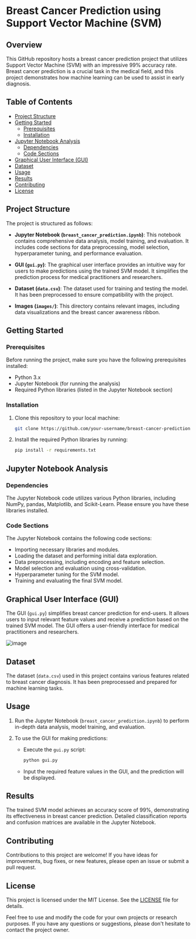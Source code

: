 # Breast Cancer Prediction using Support Vector Machine (SVM)


## Overview

This GitHub repository hosts a breast cancer prediction project that utilizes Support Vector Machine (SVM) with an impressive 99% accuracy rate. Breast cancer prediction is a crucial task in the medical field, and this project demonstrates how machine learning can be used to assist in early diagnosis.

## Table of Contents

- [Project Structure](#project-structure)
- [Getting Started](#getting-started)
  - [Prerequisites](#prerequisites)
  - [Installation](#installation)
- [Jupyter Notebook Analysis](#jupyter-notebook-analysis)
  - [Dependencies](#dependencies)
  - [Code Sections](#code-sections)
- [Graphical User Interface (GUI)](#graphical-user-interface-gui)
- [Dataset](#dataset)
- [Usage](#usage)
- [Results](#results)
- [Contributing](#contributing)
- [License](#license)

## Project Structure

The project is structured as follows:

- **Jupyter Notebook (`breast_cancer_prediction.ipynb`)**: This notebook contains comprehensive data analysis, model training, and evaluation. It includes code sections for data preprocessing, model selection, hyperparameter tuning, and performance evaluation.

- **GUI (`gui.py`)**: The graphical user interface provides an intuitive way for users to make predictions using the trained SVM model. It simplifies the prediction process for medical practitioners and researchers.

- **Dataset (`data.csv`)**: The dataset used for training and testing the model. It has been preprocessed to ensure compatibility with the project.

- **Images (`images/`)**: This directory contains relevant images, including data visualizations and the breast cancer awareness ribbon.

## Getting Started

### Prerequisites

Before running the project, make sure you have the following prerequisites installed:

- Python 3.x
- Jupyter Notebook (for running the analysis)
- Required Python libraries (listed in the Jupyter Notebook section)

### Installation

1. Clone this repository to your local machine:

   ```bash
   git clone https://github.com/your-username/breast-cancer-prediction.git
   ```

2. Install the required Python libraries by running:

   ```bash
   pip install -r requirements.txt
   ```

## Jupyter Notebook Analysis

### Dependencies

The Jupyter Notebook code utilizes various Python libraries, including NumPy, pandas, Matplotlib, and Scikit-Learn. Please ensure you have these libraries installed.

### Code Sections

The Jupyter Notebook contains the following code sections:

- Importing necessary libraries and modules.
- Loading the dataset and performing initial data exploration.
- Data preprocessing, including encoding and feature selection.
- Model selection and evaluation using cross-validation.
- Hyperparameter tuning for the SVM model.
- Training and evaluating the final SVM model.

## Graphical User Interface (GUI)

The GUI (`gui.py`) simplifies breast cancer prediction for end-users. It allows users to input relevant feature values and receive a prediction based on the trained SVM model. The GUI offers a user-friendly interface for medical practitioners and researchers.

![image](https://github.com/Mohammed20037/breast-cancer-prediction-using-machine-learning/assets/113844625/d5ec82df-f95f-4c57-8b28-ee01582d6b29)


## Dataset

The dataset (`data.csv`) used in this project contains various features related to breast cancer diagnosis. It has been preprocessed and prepared for machine learning tasks.

## Usage

1. Run the Jupyter Notebook (`breast_cancer_prediction.ipynb`) to perform in-depth data analysis, model training, and evaluation.

2. To use the GUI for making predictions:

   - Execute the `gui.py` script:

     ```bash
     python gui.py
     ```

   - Input the required feature values in the GUI, and the prediction will be displayed.

## Results

The trained SVM model achieves an accuracy score of 99%, demonstrating its effectiveness in breast cancer prediction. Detailed classification reports and confusion matrices are available in the Jupyter Notebook.

## Contributing

Contributions to this project are welcome! If you have ideas for improvements, bug fixes, or new features, please open an issue or submit a pull request.

## License

This project is licensed under the MIT License. See the [LICENSE](LICENSE) file for details.

Feel free to use and modify the code for your own projects or research purposes. If you have any questions or suggestions, please don't hesitate to contact the project owner.
